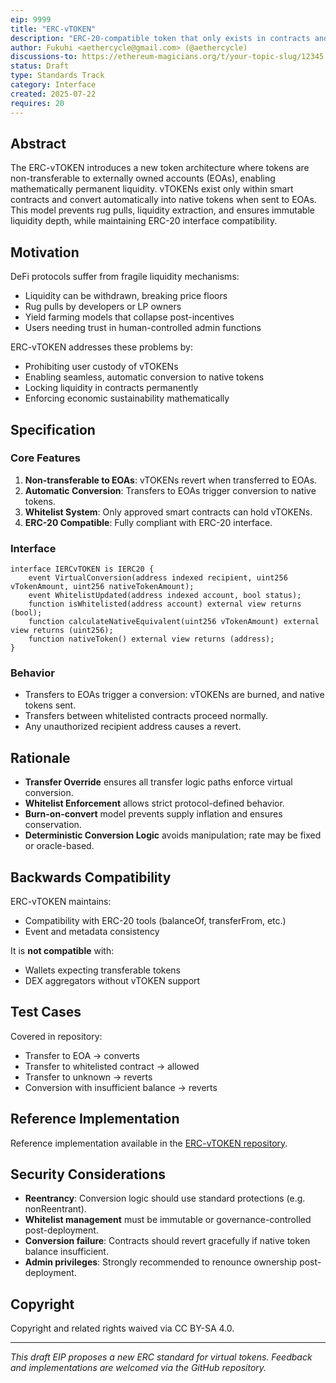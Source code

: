 ```yaml
---
eip: 9999
title: "ERC-vTOKEN"
description: "ERC-20-compatible token that only exists in contracts and auto-converts to native tokens for EOAs."
author: Fukuhi <aethercycle@gmail.com> (@aethercycle)
discussions-to: https://ethereum-magicians.org/t/your-topic-slug/12345
status: Draft
type: Standards Track
category: Interface
created: 2025-07-22
requires: 20
---
```


## Abstract

The ERC-vTOKEN introduces a new token architecture where tokens are non-transferable to externally owned accounts (EOAs), enabling mathematically permanent liquidity. vTOKENs exist only within smart contracts and convert automatically into native tokens when sent to EOAs. This model prevents rug pulls, liquidity extraction, and ensures immutable liquidity depth, while maintaining ERC-20 interface compatibility.

## Motivation

DeFi protocols suffer from fragile liquidity mechanisms:

- Liquidity can be withdrawn, breaking price floors
- Rug pulls by developers or LP owners
- Yield farming models that collapse post-incentives
- Users needing trust in human-controlled admin functions

ERC-vTOKEN addresses these problems by:

- Prohibiting user custody of vTOKENs
- Enabling seamless, automatic conversion to native tokens
- Locking liquidity in contracts permanently
- Enforcing economic sustainability mathematically

## Specification

### Core Features

1. **Non-transferable to EOAs**: vTOKENs revert when transferred to EOAs.
2. **Automatic Conversion**: Transfers to EOAs trigger conversion to native tokens.
3. **Whitelist System**: Only approved smart contracts can hold vTOKENs.
4. **ERC-20 Compatible**: Fully compliant with ERC-20 interface.

### Interface

```
interface IERCvTOKEN is IERC20 {
    event VirtualConversion(address indexed recipient, uint256 vTokenAmount, uint256 nativeTokenAmount);
    event WhitelistUpdated(address indexed account, bool status);
    function isWhitelisted(address account) external view returns (bool);
    function calculateNativeEquivalent(uint256 vTokenAmount) external view returns (uint256);
    function nativeToken() external view returns (address);
}
```

### Behavior

- Transfers to EOAs trigger a conversion: vTOKENs are burned, and native tokens sent.
- Transfers between whitelisted contracts proceed normally.
- Any unauthorized recipient address causes a revert.

## Rationale

- **Transfer Override** ensures all transfer logic paths enforce virtual conversion.
- **Whitelist Enforcement** allows strict protocol-defined behavior.
- **Burn-on-convert** model prevents supply inflation and ensures conservation.
- **Deterministic Conversion Logic** avoids manipulation; rate may be fixed or oracle-based.

## Backwards Compatibility

ERC-vTOKEN maintains:

- Compatibility with ERC-20 tools (balanceOf, transferFrom, etc.)
- Event and metadata consistency

It is **not compatible** with:

- Wallets expecting transferable tokens
- DEX aggregators without vTOKEN support

## Test Cases

Covered in repository:

- Transfer to EOA → converts
- Transfer to whitelisted contract → allowed
- Transfer to unknown → reverts
- Conversion with insufficient balance → reverts

## Reference Implementation

Reference implementation available in the [ERC-vTOKEN repository](https://github.com/aethercycle/ERC-vTOKEN).

## Security Considerations

- **Reentrancy**: Conversion logic should use standard protections (e.g. nonReentrant).
- **Whitelist management** must be immutable or governance-controlled post-deployment.
- **Conversion failure**: Contracts should revert gracefully if native token balance insufficient.
- **Admin privileges**: Strongly recommended to renounce ownership post-deployment.

## Copyright

Copyright and related rights waived via CC BY-SA 4.0.

---

*This draft EIP proposes a new ERC standard for virtual tokens. Feedback and implementations are welcomed via the GitHub repository.*
